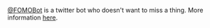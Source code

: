 [@FOMOBot](https://twitter.com/fomobot) is a twitter bot who doesn't want to miss a thing.
More information [here](http://www.jehosafet.com/elsewhere/it_be_a/code/fomo-bot).
